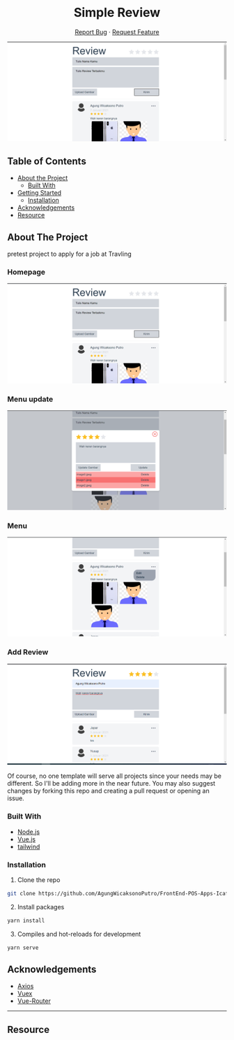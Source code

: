 <br />
<p align="center">
  <h1 align="center">Simple Review</h1>

  <p align="center">
    <a href="https://github.com/AgungWicaksonoPutro/simple-ratings/issues">Report Bug</a>
    ·
    <a href="https://github.com/AgungWicaksonoPutro/simple-ratings/issues">Request Feature</a>
  </p>
</p>

![Image Banner](https://github.com/AgungWicaksonoPutro/simple-ratings/blob/main/img/getReview.PNG)

## Table of Contents

- [About the Project](#about-the-project)
  - [Built With](#built-with)
- [Getting Started](#getting-started)
  - [Installation](#installation)
- [Acknowledgements](#acknowledgements)
- [Resource](#Resource)

<!-- ABOUT THE PROJECT -->

## About The Project

pretest project to apply for a job at Travling

### Homepage
![Image Banner](https://github.com/AgungWicaksonoPutro/simple-ratings/blob/main/img/getReview.PNG)
### Menu update
![Image Banner](https://github.com/AgungWicaksonoPutro/simple-ratings/blob/main/img/edit%20menu.PNG)
### Menu
![Image Banner](https://github.com/AgungWicaksonoPutro/simple-ratings/blob/main/img/menu.PNG)
### Add Review
![Image Banner](https://github.com/AgungWicaksonoPutro/simple-ratings/blob/main/img/inputReview.PNG)

Of course, no one template will serve all projects since your needs may be different. So I'll be adding more in the near future. You may also suggest changes by forking this repo and creating a pull request or opening an issue.

### Built With

- [Node.js](https://nodejs.org/en/)
- [Vue.js](https://docs.vuejs.id/)
- [tailwind](https://tailwindcss.com/)

### Installation

1. Clone the repo

```sh
git clone https://github.com/AgungWicaksonoPutro/FrontEnd-POS-Apps-Icafe.git
```

2. Install packages

```sh
yarn install
```

3. Compiles and hot-reloads for development
```sh
yarn serve
```

<!-- ACKNOWLEDGEMENTS -->

## Acknowledgements

- [Axios](https://www.npmjs.com/package/axios)
- [Vuex](https://vuex.vuejs.org/)
- [Vue-Router](https://router.vuejs.org/)

---

## Resource
